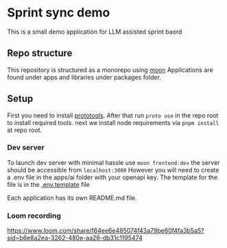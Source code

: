 # Sprint sync demo

This is a small demo application for LLM assisted sprint baord






## Repo structure
This repository is structured as a monorepo
using [moon](https://moonrepo.dev/moon)
Applications are found under apps and libraries under packages folder.


## Setup
First you need to install [prototools](https://moonrepo.dev/docs/proto/install).
After that run `proto use` in the repo root to install required tools.
next we install node requirements via `pnpm install` at repo root.



### Dev server
To launch dev server with minimal hassle use
`moon frontend:dev` the server should be accessible from `localhost:3000`
However you will need to create a .env file in the apps/ai folder with your openapi key.
The template for the file is in the [.env.template](apps/ai/.env.template) file

Each application has its own README.md file.


### Loom recording
https://www.loom.com/share/f64ee6e485074f43a79be60f4fa3b5a5?sid=b6e8a2ea-3262-480e-aa28-db31c1195474